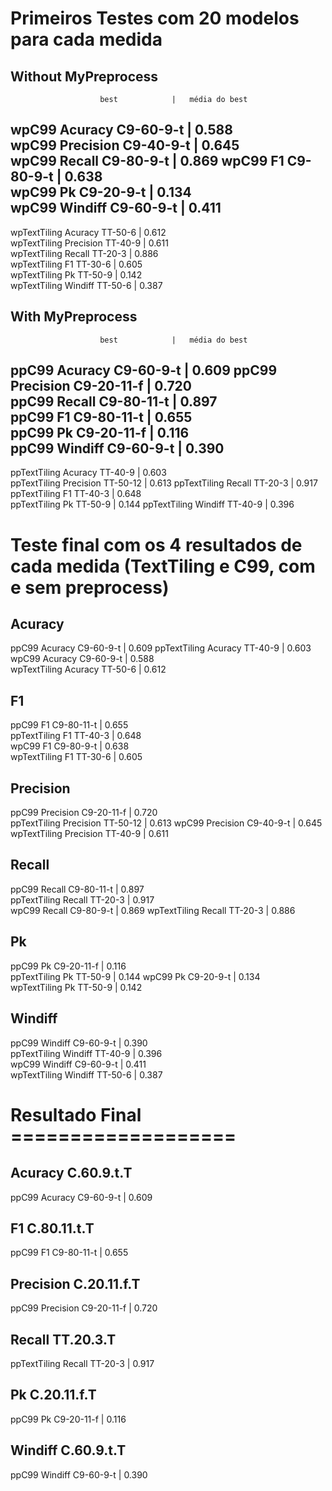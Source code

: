 # Primeiros Testes com 20 modelos para cada medida

## Without MyPreprocess

						best			| 	média do best
wpC99 Acuracy			C9-60-9-t		| 	0.588	
wpC99 Precision			C9-40-9-t		| 	0.645	
wpC99 Recall			C9-80-9-t       |   0.869
wpC99 F1				C9-80-9-t		| 	0.638	
wpC99 Pk				C9-20-9-t		| 	0.134	
wpC99 Windiff			C9-60-9-t		| 	0.411	
---------------------------------------------------------
wpTextTiling Acuracy	TT-50-6			| 	0.612	
wpTextTiling Precision	TT-40-9			|	0.611	
wpTextTiling Recall		TT-20-3			| 	0.886	
wpTextTiling F1			TT-30-6			| 	0.605	
wpTextTiling Pk			TT-50-9			| 	0.142	
wpTextTiling Windiff	TT-50-6			| 	0.387	


## With MyPreprocess
	
						best			| 	média do best
ppC99 Acuracy			C9-60-9-t		| 	0.609
ppC99 Precision			C9-20-11-f		| 	0.720	
ppC99 Recall			C9-80-11-t		| 	0.897	
ppC99 F1				C9-80-11-t		| 	0.655	
ppC99 Pk				C9-20-11-f		| 	0.116	
ppC99 Windiff			C9-60-9-t		| 	0.390 	
---------------------------------------------------------
ppTextTiling Acuracy	TT-40-9			| 	0.603	
ppTextTiling Precision	TT-50-12		| 	0.613
ppTextTiling Recall		TT-20-3			| 	0.917	
ppTextTiling F1			TT-40-3			| 	0.648	
ppTextTiling Pk			TT-50-9			| 	0.144
ppTextTiling Windiff	TT-40-9			| 	0.396	



# Teste final com os 4 resultados de cada medida (TextTiling e C99, com e sem preprocess)


## Acuracy
ppC99 Acuracy			C9-60-9-t		| 	0.609
ppTextTiling Acuracy	TT-40-9			| 	0.603	
wpC99 Acuracy			C9-60-9-t		| 	0.588	
wpTextTiling Acuracy	TT-50-6			| 	0.612	

## F1
ppC99 F1				C9-80-11-t		| 	0.655	
ppTextTiling F1			TT-40-3			| 	0.648	
wpC99 F1				C9-80-9-t		| 	0.638	
wpTextTiling F1			TT-30-6			| 	0.605	

## Precision
ppC99 Precision			C9-20-11-f		| 	0.720	
ppTextTiling Precision	TT-50-12		| 	0.613
wpC99 Precision			C9-40-9-t		| 	0.645	
wpTextTiling Precision	TT-40-9			|	0.611	

## Recall
ppC99 Recall			C9-80-11-t		| 	0.897	
ppTextTiling Recall		TT-20-3			| 	0.917	
wpC99 Recall			C9-80-9-t       |   0.869
wpTextTiling Recall		TT-20-3			| 	0.886	

## Pk
ppC99 Pk				C9-20-11-f		| 	0.116	
ppTextTiling Pk			TT-50-9			| 	0.144
wpC99 Pk				C9-20-9-t		| 	0.134	
wpTextTiling Pk			TT-50-9			| 	0.142	

## Windiff
ppC99 Windiff			C9-60-9-t		| 	0.390 	
ppTextTiling Windiff	TT-40-9			| 	0.396	
wpC99 Windiff			C9-60-9-t		| 	0.411	
wpTextTiling Windiff	TT-50-6			| 	0.387	



# Resultado Final ===================

## Acuracy               C.60.9.t.T
ppC99 Acuracy			C9-60-9-t		| 	0.609

## F1                    C.80.11.t.T
ppC99 F1				C9-80-11-t		| 	0.655	

## Precision             C.20.11.f.T
ppC99 Precision			C9-20-11-f		| 	0.720	

## Recall               TT.20.3.T
ppTextTiling Recall		TT-20-3			| 	0.917	

## Pk                    C.20.11.f.T
ppC99 Pk				C9-20-11-f		| 	0.116	

## Windiff               C.60.9.t.T
ppC99 Windiff			C9-60-9-t		| 	0.390 	







